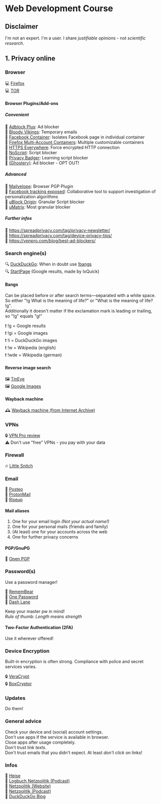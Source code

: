 # Web Development Course

## Disclaimer

I'm not an expert. I'm a user. I share _justifiable opinions_ - not _scientific research_.

## 1. Privacy online

### Browser

💻 [Firefox](https://www.mozilla.org/en-US/firefox/)  
💻 [TOR](https://www.torproject.org/)

#### Browser Plugins/Add-ons

##### Convenient

🧩 [Adblock Plus](https://addons.mozilla.org/en-US/firefox/addon/adblock-plus): Ad blocker  
🧩 [Bloody Vikings](https://addons.mozilla.org/en-US/firefox/addon/bloody-vikings): Temporary emails  
🧩 [Facebook Container](https://addons.mozilla.org/en-US/firefox/addon/facebook-container/): Isolates Facebook page in individual container  
🧩 [Firefox Multi-Account Containers](https://addons.mozilla.org/en-US/firefox/addon/multi-account-containers/): Multiple customizable containers  
🧩 [HTTPS Everywhere](https://addons.mozilla.org/en-US/firefox/addon/https-everywhere/): Force encrypted HTTP connection  
🧩 [NoScript](https://addons.mozilla.org/en-US/firefox/addon/noscript): Script blocker  
🧩 [Privacy Badger](https://addons.mozilla.org/en-US/firefox/addon/privacy-badger17/): Learning script blocker  
🧩 [(Ghostery)](https://addons.mozilla.org/en-US/firefox/addon/ghostery/): Ad blocker - OPT OUT!

##### Advanced

🧩 [Mailvelope](https://addons.mozilla.org/en-US/firefox/addon/mailvelope/): Browser PGP Plugin  
🧩 [Facebook tracking exposed](https://addons.mozilla.org/en-US/firefox/addon/facebook-tracking-exposed/): Collaborative tool to support investigation of personalization algorithms  
🧩 [uBlock Origin](https://addons.mozilla.org/en-US/firefox/addon/ublock-origin/): Granular Script blocker  
🧩 [uMatrix](https://addons.mozilla.org/en-US/firefox/addon/umatrix/): Most granular blocker

##### Further infos

🔗 https://spreadprivacy.com/tag/privacy-newsletter/  
🔗 https://spreadprivacy.com/tag/device-privacy-tips/  
🔗 https://vpnpro.com/blog/best-ad-blockers/

### Search engine(s)

🔍 [DuckDuckGo](https://duckduckgo.com/): When in doubt use [!bangs](https://duckduckgo.com/bang)  
🔍 [StartPage](https://www.startpage.com/) (Google results, made by IxQuick)

#### Bangs

Can be placed before or after search terms—separated with a white space.  
So either "!g What is the meaning of life?" or "What is the meaning of life? !g".  
Additionally it doesn't matter if the exclamation mark is leading or trailing, so "!g" equals "g!"

❗️ !g = Google results  
❗️ !gi = Google images  
❗️ !i = DuckDuckGo images  
❗️ !w = Wikipedia (english)  
❗️ !wde = Wikipedia (german)

#### Reverse image search

🖼 [TinEye](https://tineye.com/)  
🖼 [Google Images](https://images.google.com/)

#### Wayback machine

🕰 [Wayback machine (from Internet Archive)](https://archive.org/web/web.php)

### VPNs

🔒 [VPN Pro review](https://vpnpro.com/vpn-reviews/?sorting=rating)  
⚠️ Don't use "free" VPNs - you pay with your data

### Firewall

🔥 [Little Snitch](https://www.obdev.at/products/littlesnitch/index.html)

### Email

📧 [Posteo](https://posteo.de/)  
📧 [ProtonMail](https://protonmail.com/)  
📧 [Riseup](https://riseup.net/)

#### Mail aliases

1. One for your email login _(Not your actual name!)_
2. One for your personal mails (friends and family)
3. (At least) one for your accounts across the web
4. One for further privacy concerns

#### PGP/GnuPG

🔐 [Open PGP](https://www.openpgp.org/software/)

### Password(s)

Use a password manager!

🔏 [RememBear](https://www.remembear.com/)  
🔏 [One Password](https://1password.com/)  
🔏 [Dash Lane](https://www.dashlane.com/)

Keep your master pw in mind!  
*Rule of thumb: Length means strength*

#### Two-Factor Authentication (2FA)

Use it wherever offered!

### Device Encryption

Built-in encryption is often strong. Compliance with police and secret services varies.

🔒 [VeraCrypt](https://www.veracrypt.fr/en/Home.html)  
🔒 [BoxCryptor](https://www.boxcryptor.com/)

### Updates

Do them!

### General advice

Check your device and (social) account settings.  
Don't use apps if the service is available in browser.  
Close apps after usage completely.  
Don't trust link _texts_.  
Don't trust emails that you didn't expect. At least _don't click_ on links!

### Infos

📰 [Heise](https://heise.de/)  
📰 [Logbuch Netzpolitik (Podcast)](https://logbuch-netzpolitik.de/)  
📰 [Netzpolitik (Website)](https://netzpolitik.org/)  
📰 [Netzpolitik (Podcast)](https://netzpolitik.org/podcast/)  
📰 [DuckDuckGo Blog](https://spreadprivacy.com/)
